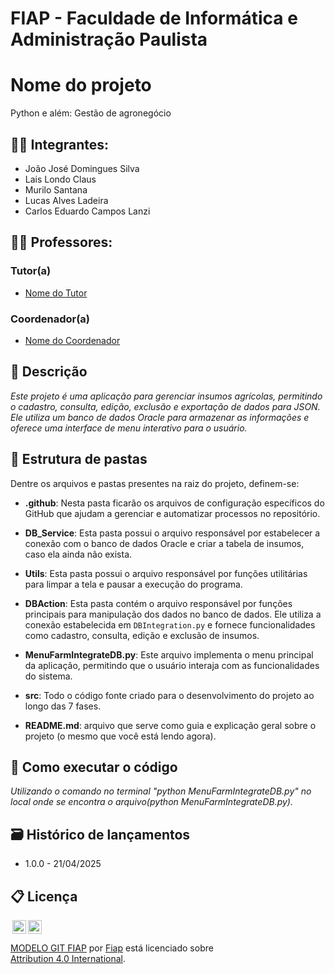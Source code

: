 # FIAP - Faculdade de Informática e Administração Paulista

# Nome do projeto
  Python e além: Gestão de agronegócio
## 👨‍🎓 Integrantes: 
- <a>João José Domingues Silva</a>
- <a>Lais Londo Claus</a>
- <a>Murilo Santana</a> 
- <a>Lucas Alves Ladeira</a> 
- <a>Carlos Eduardo Campos Lanzi</a>

## 👩‍🏫 Professores:
### Tutor(a) 
- <a href="https://www.linkedin.com/company/inova-fusca">Nome do Tutor</a>
### Coordenador(a)
- <a href="https://www.linkedin.com/company/inova-fusca">Nome do Coordenador</a>

## 📜 Descrição

*Este projeto é uma aplicação para gerenciar insumos agrícolas, permitindo o cadastro, consulta, edição, exclusão e exportação de dados para JSON. Ele utiliza um banco de dados Oracle para armazenar as informações e oferece uma interface de menu interativo para o usuário.*

  
## 📁 Estrutura de pastas

Dentre os arquivos e pastas presentes na raiz do projeto, definem-se:

- <b>.github</b>: Nesta pasta ficarão os arquivos de configuração específicos do GitHub que ajudam a gerenciar e automatizar processos no repositório.

- <b>DB_Service</b>: Esta pasta possui o arquivo responsável por estabelecer a conexão com o banco de dados Oracle e criar a tabela de insumos, caso ela ainda não exista.

- <b>Utils</b>: Esta pasta possui o arquivo responsável por funções utilitárias para limpar a tela e pausar a execução do programa.

- <b>DBAction</b>: Esta pasta contém o arquivo responsável por funções principais para manipulação dos dados no banco de dados. Ele utiliza a conexão estabelecida em `DBIntegration.py` e fornece funcionalidades como cadastro, consulta, edição e exclusão de insumos.

- <b>MenuFarmIntegrateDB.py</b>: Este arquivo implementa o menu principal da aplicação, permitindo que o usuário interaja com as funcionalidades do sistema.

- <b>src</b>: Todo o código fonte criado para o desenvolvimento do projeto ao longo das 7 fases.

- <b>README.md</b>: arquivo que serve como guia e explicação geral sobre o projeto (o mesmo que você está lendo agora).

## 🔧 Como executar o código

*Utilizando o comando no terminal "python MenuFarmIntegrateDB.py" no local onde se encontra o arquivo(python MenuFarmIntegrateDB.py).*


## 🗃 Histórico de lançamentos

* 1.0.0 - 21/04/2025

## 📋 Licença

<img style="height:22px!important;margin-left:3px;vertical-align:text-bottom;" src="https://mirrors.creativecommons.org/presskit/icons/cc.svg?ref=chooser-v1"><img style="height:22px!important;margin-left:3px;vertical-align:text-bottom;" src="https://mirrors.creativecommons.org/presskit/icons/by.svg?ref=chooser-v1"><p xmlns:cc="http://creativecommons.org/ns#" xmlns:dct="http://purl.org/dc/terms/"><a property="dct:title" rel="cc:attributionURL" href="https://github.com/agodoi/template">MODELO GIT FIAP</a> por <a rel="cc:attributionURL dct:creator" property="cc:attributionName" href="https://fiap.com.br">Fiap</a> está licenciado sobre <a href="http://creativecommons.org/licenses/by/4.0/?ref=chooser-v1" target="_blank" rel="license noopener noreferrer" style="display:inline-block;">Attribution 4.0 International</a>.</p>
